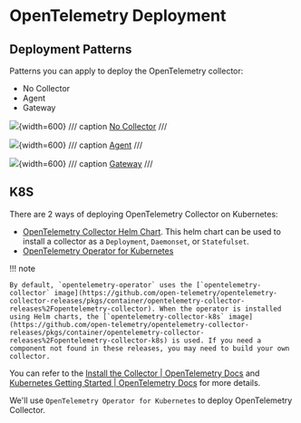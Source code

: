 
# OpenTelemetry Deployment

## Deployment Patterns

Patterns you can apply to deploy the OpenTelemetry collector:

- No Collector
- Agent
- Gateway

![](https://opentelemetry.io/docs/collector/img/otel-sdk.svg){width=600}
/// caption
[No Collector](https://opentelemetry.io/docs/collector/deployment/no-collector/)
///

![](https://opentelemetry.io/docs/collector/img/otel-agent-sdk.svg){width=600}
/// caption
[Agent](https://opentelemetry.io/docs/collector/deployment/agent/)
///

![](https://opentelemetry.io/docs/collector/img/otel-gateway-sdk.svg){width=600}
/// caption
[Gateway](https://opentelemetry.io/docs/collector/deployment/gateway/)
///

## K8S

There are 2 ways of deploying OpenTelemetry Collector on Kubernetes:

- [OpenTelemetry Collector Helm Chart](https://opentelemetry.io/docs/platforms/kubernetes/helm/collector/). This helm chart can be used to install a collector as a `Deployment`, `Daemonset`, or `Statefulset`.
- [OpenTelemetry Operator for Kubernetes](https://opentelemetry.io/docs/platforms/kubernetes/operator/)


!!! note

    By default, `opentelemetry-operator` uses the [`opentelemetry-collector` image](https://github.com/open-telemetry/opentelemetry-collector-releases/pkgs/container/opentelemetry-collector-releases%2Fopentelemetry-collector). When the operator is installed using Helm charts, the [`opentelemetry-collector-k8s` image](https://github.com/open-telemetry/opentelemetry-collector-releases/pkgs/container/opentelemetry-collector-releases%2Fopentelemetry-collector-k8s) is used. If you need a component not found in these releases, you may need to build your own collector.

You can refer to the [Install the Collector | OpenTelemetry Docs](https://opentelemetry.io/docs/collector/installation/#kubernetes) and [Kubernetes Getting Started | OpenTelemetry Docs](https://opentelemetry.io/docs/platforms/kubernetes/getting-started/) for more details.


We'll use `OpenTelemetry Operator for Kubernetes` to deploy OpenTelemetry Collector.